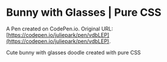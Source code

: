 # Bunny with Glasses | Pure CSS

A Pen created on CodePen.io. Original URL: [https://codepen.io/juliepark/pen/vdbLEP](https://codepen.io/juliepark/pen/vdbLEP).

Cute bunny with glasses  doodle created with pure CSS